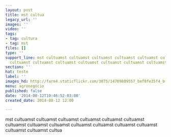 ```yaml
---
layout: post
title: mst cultua
legacy_url: ''
images: ''
video: ''
tags:
- tag: cultura
- tag: mst
files: []
type: ''
support_line: mst cultuamst cultuamst cultuamst cultuamst cultuamst cultuamst cultuamst
  cultuamst cultuamst cultuamst cultuamst cultuamst cultuamst cultuamst c
section: ''
hat: teste
label: ''
images_hd: http://farm4.staticflickr.com/3875/14709889557_bef8fe35f4_b.jpg
menu: agronegócio
published: false
date: '2014-08-12T10:46:52-03:00'
created_date: 2014-08-12 12:00

---
```

<p>mst cultuamst cultuamst cultuamst cultuamst cultuamst cultuamst cultuamst cultuamst cultuamst cultuamst cultuamst cultuamst cultuamst cultuamst cultuamst cultua</p>
